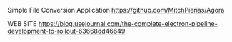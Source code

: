 

Simple File Conversion Application
https://github.com/MitchPierias/Agora

WEB SITE
https://blog.usejournal.com/the-complete-electron-pipeline-development-to-rollout-63668dd46649

